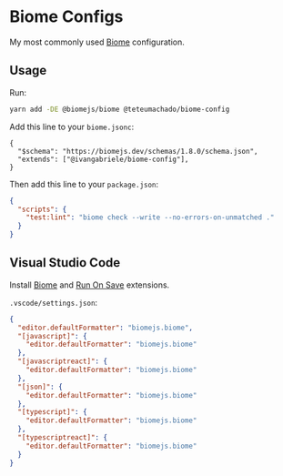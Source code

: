 # Biome Configs

My most commonly used [Biome](https://biomejs.dev) configuration.

## Usage

Run:

```sh
yarn add -DE @biomejs/biome @teteumachado/biome-config
```

Add this line to your `biome.jsonc`:

```jsonc
{
  "$schema": "https://biomejs.dev/schemas/1.8.0/schema.json",
  "extends": ["@ivangabriele/biome-config"],
}
```

Then add this line to your `package.json`:

```json
{
  "scripts": {
    "test:lint": "biome check --write --no-errors-on-unmatched ."
  }
}
```

## Visual Studio Code

Install [Biome](https://marketplace.visualstudio.com/items?itemName=biomejs.biome) and
[Run On Save](https://marketplace.visualstudio.com/items?itemName=emeraldwalk.runonsave) extensions.

`.vscode/settings.json`:

```json
{
  "editor.defaultFormatter": "biomejs.biome",
  "[javascript]": {
    "editor.defaultFormatter": "biomejs.biome"
  },
  "[javascriptreact]": {
    "editor.defaultFormatter": "biomejs.biome"
  },
  "[json]": {
    "editor.defaultFormatter": "biomejs.biome"
  },
  "[typescript]": {
    "editor.defaultFormatter": "biomejs.biome"
  },
  "[typescriptreact]": {
    "editor.defaultFormatter": "biomejs.biome"
  }
}
```
